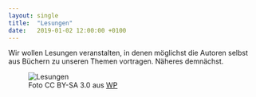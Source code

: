 ```yaml
---
layout: single
title:  "Lesungen"
date:   2019-01-02 12:00:00 +0100
---
```

Wir wollen Lesungen veranstalten, in denen möglichst die Autoren selbst aus Büchern zu unseren Themen vortragen. Näheres demnächst.

<figure  class="align-left">
  <img src="{{ site.url }}{{ site.baseurl }}/assets/images/2019-01-01-Lesungen.jpg" alt="Lesungen">
  <figcaption>Foto CC BY-SA 3.0 aus <a href="https://de.wikipedia.org/wiki/Autorenlesung">WP</a></figcaption>
</figure> 







